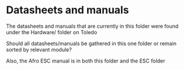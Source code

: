 # Datasheets and manuals
The datasheets and manuals that are currently in this folder were found under the Hardware/ folder on Toledo

Should all datasheets/manuals be gathered in this one folder or remain sorted by relevant module?

Also, the Afro ESC manual is in both this folder and the ESC folder
